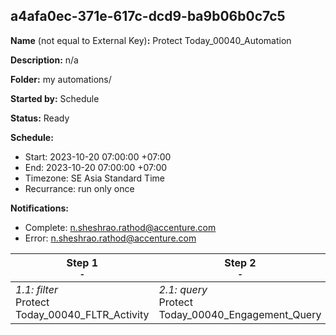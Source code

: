 ## a4afa0ec-371e-617c-dcd9-ba9b06b0c7c5

**Name** (not equal to External Key)**:** Protect Today_00040_Automation

**Description:** n/a

**Folder:** my automations/

**Started by:** Schedule

**Status:** Ready

**Schedule:**

* Start: 2023-10-20 07:00:00 +07:00
* End: 2023-10-20 07:00:00 +07:00
* Timezone: SE Asia Standard Time
* Recurrance: run only once

**Notifications:**

* Complete: n.sheshrao.rathod@accenture.com
* Error: n.sheshrao.rathod@accenture.com

| Step 1<br>_<small>-</small>_ | Step 2<br>_<small>-</small>_ | Step 3<br>_<small>-</small>_ |
| --- | --- | --- |
| _1.1: filter_<br>Protect Today_00040_FLTR_Activity | _2.1: query_<br>Protect Today_00040_Engagement_Query | _3.1: query_<br>Protect Today_00040_Query |
